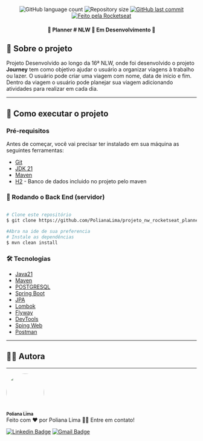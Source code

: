 <p align="center">
  <img alt="GitHub language count" src="https://img.shields.io/github/languages/count/PolianaLima/projeto_nw_rocketseat_planner?color=%2304D361">

  <img alt="Repository size" src="https://img.shields.io/github/repo-size/PolianaLima/projeto_nw_rocketseat_planner">

  <a href="https://github.com/PolianaLima/projeto_nw_rocketseat_planner/commits/master">
    <img alt="GitHub last commit" src="https://img.shields.io/github/last-commit/PolianaLima/projeto_nw_rocketseat_planner">
  </a>

  <a href="https://rocketseat.com.br">
    <img alt="Feito pela Rocketseat" src="https://img.shields.io/badge/feito%20por-PolianaLima-%237519C1">
  </a>
</p>

<h4 align="center"> 
	🚧  Planner # NLW 🚀 Em Desenvolvimento  🚧
</h4>

## 🚀 Sobre o projeto
<p>
Projeto Desenvolvido ao longo da 16ª NLW, onde foi desenvolvido o projeto <b>Journey</b> tem como objetivo 
ajudar o usuário a organizar viagens à trabalho ou lazer. O usuário pode criar uma viagem com nome,
data de início e fim.
Dentro da viagem o usuário pode planejar sua viagem adicionando atividades para realizar em cada dia.
</p>

---
## 🚀 Como executar o projeto

### Pré-requisitos

Antes de começar, você vai precisar ter instalado em sua máquina as seguintes ferramentas:
- [Git](https://git-scm.com)
- [JDK 21](https://www.oracle.com/java/technologies/javase/jdk21-archive-downloads.html)
- [Maven](https://maven.apache.org/download.cgi)
- [H2](https://www.h2database.com/html/main.html) - Banco de dados incluido no projeto pelo maven 

### 🎲 Rodando o Back End (servidor)

```bash

# Clone este repositório
$ git clone https://github.com/PolianaLima/projeto_nw_rocketseat_planner.git

#Abra na ide de sua preferencia
# Instale as dependências
$ mvn clean install

```

### 🛠 Tecnologias
- [Java21](https://www.oracle.com/java/technologies/javase/jdk21-archive-downloads.html)
- [Maven](https://maven.apache.org/download.cgi)
- [POSTGRESQL](https://www.postgresql.org/)
- [Spring Boot](https://spring.io/projects/spring-boot)
- [JPA](https://spring.io/projects/spring-data-jpa)
- [Lombok](https://projectlombok.org/)
- [Flyway](https://flywaydb.org/)
- [DevTools](https://docs.spring.io/spring-boot/docs/current/reference/htmlsingle/#using-boot-devtools)
- [Sping Web](https://spring.io/guides/gs/serving-web-content/)
- [Postman](https://www.postman.com/)
---


## 👩‍💻 Autora

---

<div>
 <img style="border-radius: 50%;" src="https://avatars.githubusercontent.com/u/55353539?s=400&u=52cdca5780242b8b4cb046f7c3cefac448148560&v=4" width="100px;" alt=""/>
 <br />
 <sub><b>Poliana Lima</b></sub></div>
Feito com ❤️ por Poliana Lima 👋🏽 Entre em contato!

[![Linkedin Badge](https://img.shields.io/badge/-PolianaLima-blue?style=flat-square&logo=Linkedin&logoColor=white&link=https://www.linkedin.com/in/poliana-lima-silva-08a1a4116/)](https://www.linkedin.com/in/poliana-lima-silva-08a1a4116/)
[![Gmail Badge](https://img.shields.io/badge/-pollyannati@hotmail.com-c14438?style=flat-square&logo=Gmail&logoColor=white&link=mailto:pollyannati@hotmail.com)](mailto:pollyannati@hotmail.com)
